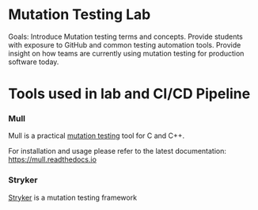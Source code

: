 # Mutation Testing Lab
Goals:
Introduce Mutation testing terms and concepts.
Provide students with exposure to GitHub and common testing automation tools.
Provide insight on how teams are currently using mutation testing for production software today.



# Tools used in lab and CI/CD Pipeline 
### Mull

Mull is a practical [mutation testing](https://mull.readthedocs.io/en/latest/MutationTestingIntro.html) tool for C and C++.

For installation and usage please refer to the latest documentation: https://mull.readthedocs.io

### Stryker

[Stryker](https://stryker-mutator.io/) is a mutation testing framework

